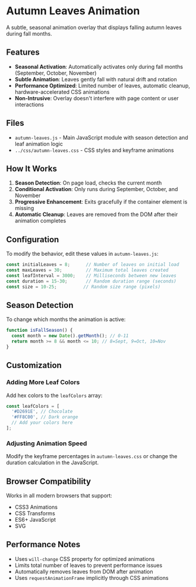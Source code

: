 # Autumn Leaves Animation

A subtle, seasonal animation overlay that displays falling autumn leaves during fall months.

## Features

- **Seasonal Activation**: Automatically activates only during fall months (September, October, November)
- **Subtle Animation**: Leaves gently fall with natural drift and rotation
- **Performance Optimized**: Limited number of leaves, automatic cleanup, hardware-accelerated CSS animations
- **Non-Intrusive**: Overlay doesn't interfere with page content or user interactions

## Files

- `autumn-leaves.js` - Main JavaScript module with season detection and leaf animation logic
- `../css/autumn-leaves.css` - CSS styles and keyframe animations

## How It Works

1. **Season Detection**: On page load, checks the current month
2. **Conditional Activation**: Only runs during September, October, and November
3. **Progressive Enhancement**: Exits gracefully if the container element is missing
4. **Automatic Cleanup**: Leaves are removed from the DOM after their animation completes

## Configuration

To modify the behavior, edit these values in `autumn-leaves.js`:

```javascript
const initialLeaves = 8;      // Number of leaves on initial load
const maxLeaves = 30;         // Maximum total leaves created
const leafInterval = 3000;    // Milliseconds between new leaves
const duration = 15-30;       // Random duration range (seconds)
const size = 10-25;          // Random size range (pixels)
```

## Season Detection

To change which months the animation is active:

```javascript
function isFallSeason() {
  const month = new Date().getMonth(); // 0-11
  return month >= 8 && month <= 10; // 8=Sept, 9=Oct, 10=Nov
}
```

## Customization

### Adding More Leaf Colors

Add hex colors to the `leafColors` array:

```javascript
const leafColors = [
  '#D2691E', // Chocolate
  '#FF8C00', // Dark orange
  // Add your colors here
];
```

### Adjusting Animation Speed

Modify the keyframe percentages in `autumn-leaves.css` or change the duration calculation in the JavaScript.

## Browser Compatibility

Works in all modern browsers that support:
- CSS3 Animations
- CSS Transforms
- ES6+ JavaScript
- SVG

## Performance Notes

- Uses `will-change` CSS property for optimized animations
- Limits total number of leaves to prevent performance issues
- Automatically removes leaves from DOM after animation
- Uses `requestAnimationFrame` implicitly through CSS animations

